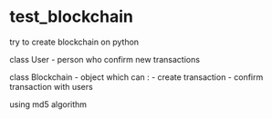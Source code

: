 # test_blockchain

try to create blockchain on python

class User - person who confirm new transactions

class Blockchain - object which can : - create transaction
                                      - confirm transaction with users
                                      
 using md5 algorithm
